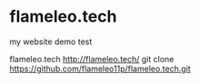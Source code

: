 # flameleo.tech
my website demo test

flameleo.tech
http://flameleo.tech/
git clone https://github.com/flameleo11p/flameleo.tech.git
